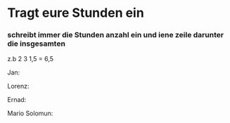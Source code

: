 # Tragt eure Stunden ein
### schreibt immer die Stunden anzahl ein und iene zeile darunter die insgesamten
z.b 2 3 1,5
= 6,5


Jan:



Lorenz:



Ernad:



Mario Solomun:
